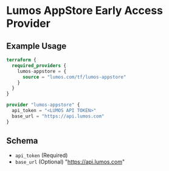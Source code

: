 # Lumos AppStore Early Access Provider

## Example Usage

```terraform
terraform {
  required_providers {
    lumos-appstore = {
      source = "lumos.com/tf/lumos-appstore"
    }
  }
}

provider "lumos-appstore" {
  api_token = "<LUMOS API TOKEN>"
  base_url = "https://api.lumos.com"
}
```

## Schema

- `api_token` (Required) <Lumos API Token>
- `base_url` (Optional) "https://api.lumos.com"

